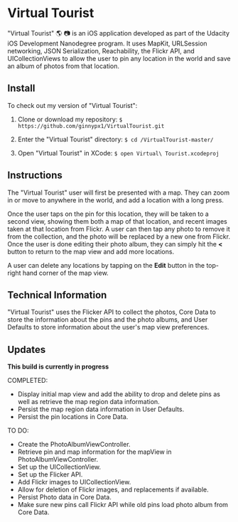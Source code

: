 # Virtual Tourist

"Virtual Tourist" :earth_americas: :camera: is an iOS application developed as part of the Udacity iOS Development Nanodegree program. It uses MapKit, URLSession networking, JSON Serialization, Reachability, the Flickr API, and UICollectionViews to allow the user to pin any location in the world and save an album of photos from that location.

## Install

To check out my version of "Virtual Tourist":

1. Clone or download my repository:
` $ https://github.com/ginnypx1/VirtualTourist.git `

2. Enter the "Virtual Tourist" directory:
` $ cd /VirtualTourist-master/ `

3. Open "Virtual Tourist" in XCode:
` $ open Virtual\ Tourist.xcodeproj `

## Instructions

The "Virtual Tourist" user will first be presented with a map. They can zoom in or move to anywhere in the world, and add a location with a long press.

Once the user taps on the pin for this location, they will be taken to a second view, showing them both a map of that location, and recent images taken at that location from Flickr. A user can then tap any photo to remove it from the collection, and the photo will be replaced by a new one from Flickr. Once the user is done editing their photo album, they can simply hit the **<** button to return to the map view and add more locations.

A user can delete any locations by tapping on the **Edit** button in the top-right hand corner of the map view.

## Technical Information

"Virtual Tourist" uses the Flicker API to collect the photos, Core Data to store the information about the pins and the photo albums, and User Defaults to store information about the user's map view preferences.

## Updates

**This build is currently in progress**

COMPLETED:
- Display initial map view and add the ability to drop and delete pins as well as retrieve the map region data information.
- Persist the map region data information in User Defaults.
- Persist the pin locations in Core Data.

TO DO:
- Create the PhotoAlbumViewController.
- Retrieve pin and map information for the mapView in PhotoAlbumViewController.
- Set up the UICollectionView.
- Set up the Flicker API.
- Add Flickr images to UICollectionView.
- Allow for deletion of Flickr images, and replacements if available.
- Persist Photo data in Core Data.
- Make sure new pins call Flickr API while old pins load photo album from Core Data.
